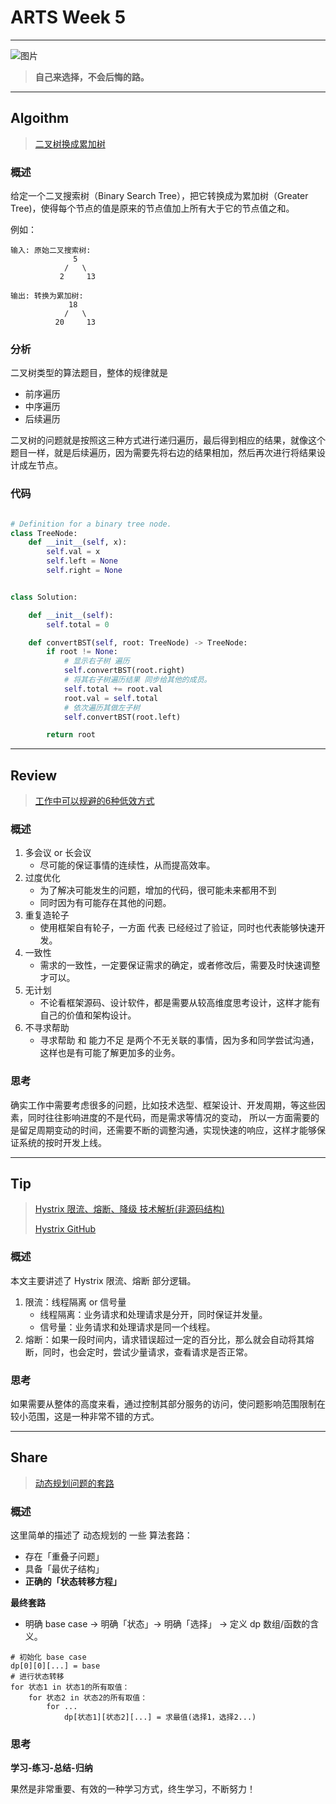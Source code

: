 # ARTS Week 5
***
![图片](https://s1.ax1x.com/2020/06/15/Np7gvq.jpg)
> **自己来选择，不会后悔的路。** 

***
## Algoithm
> [二叉树换成累加树](https://leetcode-cn.com/problems/convert-bst-to-greater-tree)

### 概述
给定一个二叉搜索树（Binary Search Tree），把它转换成为累加树（Greater Tree)，使得每个节点的值是原来的节点值加上所有大于它的节点值之和。

例如：

    输入: 原始二叉搜索树:
                  5
                /   \
               2     13
    
    输出: 转换为累加树:
                 18
                /   \
              20     13

### 分析
二叉树类型的算法题目，整体的规律就是 

* 前序遍历
* 中序遍历
* 后续遍历

二叉树的问题就是按照这三种方式进行递归遍历，最后得到相应的结果，就像这个题目一样，就是后续遍历，因为需要先将右边的结果相加，然后再次进行将结果设计成左节点。

### 代码
```python

# Definition for a binary tree node.
class TreeNode:
    def __init__(self, x):
        self.val = x
        self.left = None
        self.right = None


class Solution:

    def __init__(self):
        self.total = 0

    def convertBST(self, root: TreeNode) -> TreeNode:
        if root != None:
            # 显示右子树 遍历
            self.convertBST(root.right)
            # 将其右子树遍历结果 同步给其他的成员。
            self.total += root.val
            root.val = self.total
            # 依次遍历其做左子树
            self.convertBST(root.left)

        return root
```

***
## Review
> [工作中可以规避的6种低效方式](https://levelup.gitconnected.com/6-programming-habits-that-make-you-an-ineffective-programmer-aa4aac64fc4e)

### 概述
1. 多会议 or 长会议
    * 尽可能的保证事情的连续性，从而提高效率。
2. 过度优化
    * 为了解决可能发生的问题，增加的代码，很可能未来都用不到
    * 同时因为有可能存在其他的问题。
3. 重复造轮子
    * 使用框架自有轮子，一方面 代表 已经经过了验证，同时也代表能够快速开发。
4. 一致性
    * 需求的一致性，一定要保证需求的确定，或者修改后，需要及时快速调整才可以。
5. 无计划
    * 不论看框架源码、设计软件，都是需要从较高维度思考设计，这样才能有自己的价值和架构设计。
6. 不寻求帮助
    * 寻求帮助 和 能力不足 是两个不无关联的事情，因为多和同学尝试沟通，这样也是有可能了解更加多的业务。

### 思考
确实工作中需要考虑很多的问题，比如技术选型、框架设计、开发周期，等这些因素，同时往往影响进度的不是代码，而是需求等情况的变动，
所以一方面需要的是留足周期变动的时间，还需要不断的调整沟通，实现快速的响应，这样才能够保证系统的按时开发上线。

***
## Tip
>[Hystrix 限流、熔断、降级 技术解析(非源码结构)](https://www.jianshu.com/p/3e11ac385c73) 
>
>[Hystrix GitHub](https://github.com/Netflix/Hystrix/wiki)

### 概述
本文主要讲述了 Hystrix 限流、熔断 部分逻辑。
1. 限流：线程隔离 or 信号量
    * 线程隔离：业务请求和处理请求是分开，同时保证并发量。
    * 信号量：业务请求和处理请求是同一个线程。
2. 熔断：如果一段时间内，请求错误超过一定的百分比，那么就会自动将其熔断，同时，也会定时，尝试少量请求，查看请求是否正常。


### 思考
如果需要从整体的高度来看，通过控制其部分服务的访问，使问题影响范围限制在较小范围，这是一种非常不错的方式。

***
## Share
> [动态规划问题的套路](https://labuladong.gitbook.io/algo/dong-tai-gui-hua-xi-lie/dong-tai-gui-hua-xiang-jie-jin-jie)

### 概述
这里简单的描述了 动态规划的 一些 算法套路：
* 存在「重叠子问题」
* 具备「最优子结构」
* **正确的「状态转移方程」**

**最终套路**
* 明确 base case -> 明确「状态」-> 明确「选择」 -> 定义 dp 数组/函数的含义。
```
# 初始化 base case
dp[0][0][...] = base
# 进行状态转移
for 状态1 in 状态1的所有取值：
    for 状态2 in 状态2的所有取值：
        for ...
            dp[状态1][状态2][...] = 求最值(选择1，选择2...)
```

### 思考
**学习-练习-总结-归纳**

果然是非常重要、有效的一种学习方式，终生学习，不断努力！






